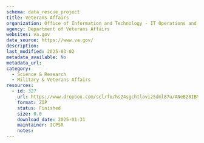 ```yaml
---
schema: data_rescue_project 
title: Veterans Affairs
organization: Office of Information and Technology - IT Operations and Services (ITOPS)
agency: Department of Veterans Affairs
websites: va.gov
data_source: https://www.va.gov/
description: 
last_modified: 2025-03-02
metadata_available: No
metadata_url: 
category:
  - Science & Research 
  - Military & Veterans Affairs 
resources:
  - id: 327
    url: https://www.dropbox.com/scl/fo/hs24sgchtloviz5dml87u/ANeB28IBMdbGDsvznc6l_x4?rlkey=n3bl1sff9yn6xeuqhzd7tfxyb&dl=0
    format: ZIP
    status: Finished
    size: 0.0
    download_date: 2025-01-31
    maintainer: ICPSR
    notes: 
---
```

